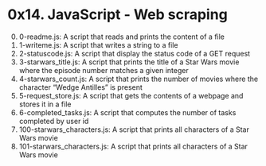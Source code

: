 # 0x14. JavaScript - Web scraping

0. 0-readme.js: A script that reads and prints the content of a file
1. 1-writeme.js: A script that writes a string to a file
2. 2-statuscode.js: A script that display the status code of a GET request
3. 3-starwars_title.js: A script that prints the title of a Star Wars movie where the episode number matches a given integer
4. 4-starwars_count.js: A script that prints the number of movies where the character “Wedge Antilles” is present
5. 5-request_store.js: A script that gets the contents of a webpage and stores it in a file
6. 6-completed_tasks.js: A script that computes the number of tasks completed by user id
7. 100-starwars_characters.js: A script that prints all characters of a Star Wars movie
8. 101-starwars_characters.js: A script that prints all characters of a Star Wars movie